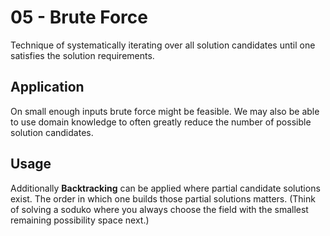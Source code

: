 # 05 - Brute Force
Technique of systematically iterating over all solution candidates until one satisfies the solution requirements.

## Application
On small enough inputs brute force might be feasible. We may also be able to use domain knowledge
to often greatly reduce the number of possible solution candidates.

## Usage
Additionally **Backtracking** can be applied where partial candidate solutions exist. The order
in which one builds those partial solutions matters. (Think of solving a soduko where you always
choose the field with the smallest remaining possibility space next.)